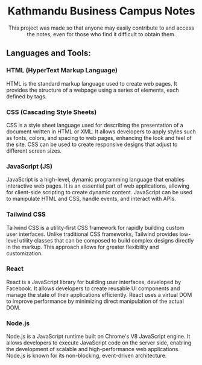 <h1 align="center">Kathmandu Business Campus Notes</h1>

<p align="center">This project was made so that anyone may easily contribute to and access the notes, even for those who find it difficult to obtain them.</h3>

<h2 align="left">Languages and Tools:</h2>
<h3>HTML (HyperText Markup Language)</h3>
<p>HTML is the standard markup language used to create web pages. It provides the structure of a webpage using a series of elements, each defined by tags.</p>



<h3> CSS (Cascading Style Sheets)</h3>
<p>
  CSS is a style sheet language used for describing the presentation of a document written in HTML or XML. It allows developers to apply styles such as fonts, colors, and spacing to web pages, enhancing the look and feel of the site. CSS can be used to create responsive designs that adjust to different screen sizes.
</p>


<h3>JavaScript (JS)</h3>
<p>JavaScript is a high-level, dynamic programming language that enables interactive web pages. It is an essential part of web applications, allowing for client-side scripting to create dynamic content. JavaScript can be used to manipulate HTML and CSS, handle events, and interact with APIs.</p>

<h3>Tailwind CSS</h3>
<p>Tailwind CSS is a utility-first CSS framework for rapidly building custom user interfaces. Unlike traditional CSS frameworks, Tailwind provides low-level utility classes that can be composed to build complex designs directly in the markup. This approach allows for greater flexibility and customization.</p>

<h3>React</h3>
<p>React is a JavaScript library for building user interfaces, developed by Facebook. It allows developers to create reusable UI components and manage the state of their applications efficiently. React uses a virtual DOM to improve performance by minimizing direct manipulation of the actual DOM.</p>

<h3>Node.js</h3>
<p>Node.js is a JavaScript runtime built on Chrome's V8 JavaScript engine. It allows developers to execute JavaScript code on the server side, enabling the development of scalable and high-performance web applications. Node.js is known for its non-blocking, event-driven architecture.</p>

